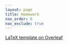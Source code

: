 ```yaml
---
layout: page
title: Homework
nav_order: 0
nav_exclude: true
---
```


[LaTeX template on Overleaf](https://www.overleaf.com/read/tpjxqkjxhvnc)

